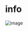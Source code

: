 # info
![image](https://github.com/yourcatisdead/info/assets/142866826/62bd033d-8714-4e57-af68-f8e9438821e5)
